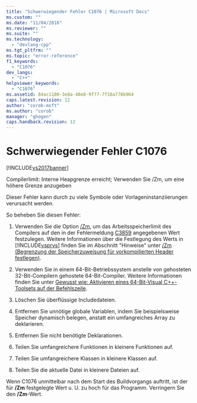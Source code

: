 ```yaml
---
title: "Schwerwiegender Fehler C1076 | Microsoft Docs"
ms.custom: ""
ms.date: "11/04/2016"
ms.reviewer: ""
ms.suite: ""
ms.technology: 
  - "devlang-cpp"
ms.tgt_pltfrm: ""
ms.topic: "error-reference"
f1_keywords: 
  - "C1076"
dev_langs: 
  - "C++"
helpviewer_keywords: 
  - "C1076"
ms.assetid: 84ac1180-3e8a-48e8-9f77-7f18a778b964
caps.latest.revision: 12
author: "corob-msft"
ms.author: "corob"
manager: "ghogen"
caps.handback.revision: 12
---
```

# Schwerwiegender Fehler C1076
[!INCLUDE[vs2017banner](../../assembler/inline/includes/vs2017banner.md)]

Compilerlimit: Interne Heapgrenze erreicht; Verwenden Sie \/Zm, um eine höhere Grenze anzugeben  
  
 Dieser Fehler kann durch zu viele Symbole oder Vorlageninstanziierungen verursacht werden.  
  
 So beheben Sie diesen Fehler:  
  
1.  Verwenden Sie die Option [\/Zm](../../build/reference/zm-specify-precompiled-header-memory-allocation-limit.md), um das Arbeitsspeicherlimit des Compilers auf den in der Fehlermeldung [C3859](../../error-messages/compiler-errors-2/compiler-error-c3859.md) angegebenen Wert festzulegen.  Weitere Informationen über die Festlegung des Werts in [!INCLUDE[vsprvs](../../assembler/masm/includes/vsprvs_md.md)] finden Sie im Abschnitt "Hinweise" unter [\/Zm \(Begrenzung der Speicherzuweisung für vorkompilierten Header festlegen\)](../../build/reference/zm-specify-precompiled-header-memory-allocation-limit.md).  
  
2.  Verwenden Sie in einem 64\-Bit\-Betriebssystem anstelle von gehosteten 32\-Bit\-Compilern gehostete 64\-Bit\-Compiler.  Weitere Informationen finden Sie unter [Gewusst wie: Aktivieren eines 64\-Bit\-Visual C\+\+\-Toolsets auf der Befehlszeile](../../build/how-to-enable-a-64-bit-visual-cpp-toolset-on-the-command-line.md).  
  
3.  Löschen Sie überflüssige Includedateien.  
  
4.  Entfernen Sie unnötige globale Variablen, indem Sie beispielsweise Speicher dynamisch belegen, anstatt ein umfangreiches Array zu deklarieren.  
  
5.  Entfernen Sie nicht benötigte Deklarationen.  
  
6.  Teilen Sie umfangreichere Funktionen in kleinere Funktionen auf.  
  
7.  Teilen Sie umfangreichere Klassen in kleinere Klassen auf.  
  
8.  Teilen Sie die aktuelle Datei in kleinere Dateien auf.  
  
 Wenn C1076 unmittelbar nach dem Start des Buildvorgangs auftritt, ist der für **\/Zm** festgelegte Wert u. U. zu hoch für das Programm.  Verringern Sie den **\/Zm**\-Wert.